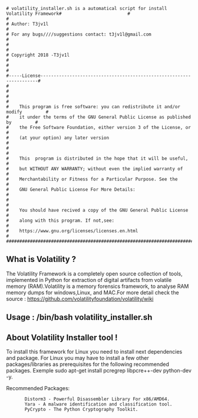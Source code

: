 ﻿
```
# volatility_installer.sh is a automatical script for install Volatility Framework#                         #													     #
# Author: T3jv1l                                                                  #
# For any bugs////suggestions contact: t3jv1l@gmail.com                           #
#                                                                                 #
# Copyright 2018 -T3jv1l                                                          #
#                                                                                 #
#-----License---------------------------------------------------------------------#
#                                                                                 #
#                                                                                 #
#    This program is free software: you can redistribute it and/or modify         #
#    it under the terms of the GNU General Public License as published by         #
#    the Free Software Foundation, either version 3 of the License, or            #
#    (at your option) any later version                                           #
#                                                                                 #
#    This  program is distributed in the hope that it will be useful,             #
#    but WITHOUT ANY WARRANTY; without even the implied warranty of               #  
#    Merchantability or Fitness for a Particular Purpose. See the                 #  
#    GNU General Public License For More Details:                                 #
#                                                                                 #
#    You should have recived a copy of the GNU General Public License             #
#    along with this program. If not,see:                                         #
#    https://www.gnu.org/licenses/licenses.en.html                                #
###################################################################################
```
## What is Volatility ?

The Volatility Framework is a completely open source collection of tools, implemented in Python for extraction of digital artifacts from volatile memory (RAM).Volatility is a memory forensics framework, to analyse RAM memory dumps for windows,Linux, and MAC.For more detail check the source :
https://github.com/volatilityfoundation/volatility/wiki

## Usage : /bin/bash volatility_installer.sh 

## About Volatility Installer tool !
To install this framework for Linux you need to install next dependencies and package. For Linux you may have to install a few other packages/libraries as prerequisites for the following recommended packages. Exemple sudo apt-get install pcregrep libpcre++-dev python-dev -y.

Recommended Packages:
```
       Distorm3 - Powerful Disassembler Library For x86/AMD64.
       Yara - A malware identification and classification tool.
       PyCrypto - The Python Cryptography Toolkit.     
```
